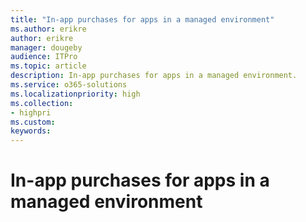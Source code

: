 ```yaml
---
title: "In-app purchases for apps in a managed environment"
ms.author: erikre
author: erikre
manager: dougeby
audience: ITPro
ms.topic: article
description: In-app purchases for apps in a managed environment.
ms.service: o365-solutions
ms.localizationpriority: high
ms.collection:
- highpri
ms.custom:
keywords:
---
```


# In-app purchases for apps in a managed environment

